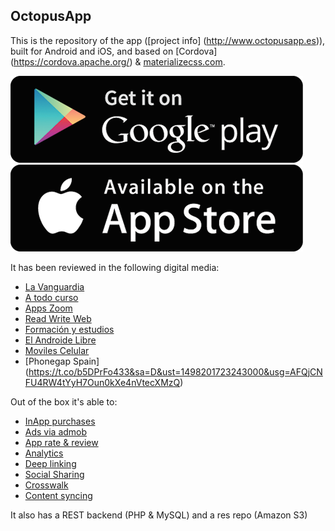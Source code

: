 ## OctopusApp

This is the repository of the app ([project info] (http://www.octopusapp.es)), built for Android and iOS, and based on [Cordova] (https://cordova.apache.org/) & [materializecss.com](http://materializecss.com/). 

[![Free download /Android](https://raw.githubusercontent.com/rotoxl/octopus_app/master/screenshots/shop-android.png)](https://www.google.com/url?q=https://play.google.com/store/apps/details?id%3Des.octopusapp.clo&sa=D&ust=1498201723241000&usg=AFQjCNF_EGJsoy7ekebtyKi-0o_3hSlgjQ) [![Free download /iOS](https://raw.githubusercontent.com/rotoxl/octopus_app/master/screenshots/shop-ios.png)](https://www.google.com/url?q=https://itunes.apple.com/es/app/octopus-test-oposiciones-y/id1027449575?l%3Des%26ls%3D1%26mt&sa=D&ust=1498201723243000&usg=AFQjCNG34Ax4d7S9j6kvcFrzdokFeG9Cfw)
    
It has been reviewed in the following digital media:

* [La Vanguardia](http://www.lavanguardia.com/tecnologia/aplicaciones/20161020/411159472223/mejores-apps-oposiciones.html&sa=D&ust=1498201723247000&usg=AFQjCNFRN-XAyY9bfqnMChTlsC-ysTuqPg)
* [A todo curso](http://www.atodocurso.com/noticias/octopus-oposiciones-para-ayudarte-con-los-tests&sa=D&ust=1498201723247000&usg=AFQjCNHFNkBBoLXZzFTOnzIoMwATY8mw5w)
* [Apps Zoom](http://es.appszoom.com/android-app/octopus-official-cert-exams-sfgba.html&sa=D&ust=1498201723246000&usg=AFQjCNFn7ZUWDXP_sXdeuI-YajqQMWBXUw)
* [Read Write Web](http://www.readwriteweb.es/octopus-test-oposiciones/&sa=D&ust=1498201723246000&usg=AFQjCNE6Je4qkSEjehNRPbSaZB2TGzkM7g)
* [Formación y estudios](http://www.formacionyestudios.com/3-aplicaciones-moviles-te-ayudaran-oposicion.html&sa=D&ust=1498201723245000&usg=AFQjCNGBy2Q-fATBIyPRNJX0Upo4hCPPdQ)
* [El Androide Libre](http://www.elandroidelibre.com/2016/02/aplicaciones-para-examenes-oficiales-y-oposiciones.html&sa=D&ust=1498201723244000&usg=AFQjCNFeLmc3VYWVkwSCSqvCIcVBZSeeBQ)
* [Moviles Celular](http://www.movilescelular.com/aplicaciones-para-examenes-oficiales-y-oposiciones/&sa=D&ust=1498201723244000&usg=AFQjCNEl6q80dEwFLj6qOOAHc9xtDpZ5Ig)
* [Phonegap Spain] (https://t.co/b5DPrFo433&sa=D&ust=1498201723243000&usg=AFQjCNFU4RW4tYyH7Oun0kXe4nVtecXMzQ)

Out of the box it's able to:

* [InApp purchases](https://github.com/j3k0/cordova-plugin-purchase)
* [Ads via admob](https://github.com/floatinghotpot/cordova-admob-pro)
* [App rate & review](https://github.com/pushandplay/cordova-plugin-apprate)
* [Analytics](https://github.com/danwilson/google-analytics-plugin)
* [Deep linking](https://github.com/EddyVerbruggen/Custom-URL-scheme)
* [Social Sharing](https://github.com/EddyVerbruggen/SocialSharing-PhoneGap-Plugin)
* [Crosswalk](https://github.com/crosswalk-project/cordova-plugin-crosswalk-webview)
* [Content syncing](https://github.com/phonegap/phonegap-plugin-contentsync)

It also has a REST backend (PHP & MySQL) and a res repo (Amazon S3)


